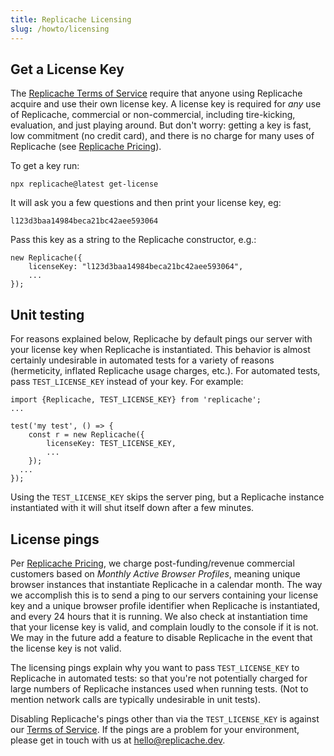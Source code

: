 ```yaml
---
title: Replicache Licensing
slug: /howto/licensing
---
```


## Get a License Key

The [Replicache Terms of Service](https://roci.dev/terms.html) require that anyone using
Replicache acquire and use their own license key. A license key is required for _any_ use
of Replicache, commercial or non-commercial, including tire-kicking, evaluation, and
just playing around. But don't worry: getting a key is fast, low commitment (no credit card),
and there is no charge for many uses of Replicache (see [Replicache Pricing](https://replicache.dev/#pricing)).

To get a key run:

```
npx replicache@latest get-license
```

It will ask you a few questions and then print your license key, eg:

```
l123d3baa14984beca21bc42aee593064
```

Pass this key as a string to the Replicache constructor, e.g.:

```
new Replicache({
	licenseKey: "l123d3baa14984beca21bc42aee593064",
	...
});
```

## Unit testing

For reasons explained below, Replicache by default pings our server with your license key
when Replicache is instantiated. This behavior is almost certainly undesirable in automated
tests for a variety of reasons (hermeticity, inflated Replicache usage charges, etc.). For automated tests, pass
`TEST_LICENSE_KEY` instead of your key. For example:

```
import {Replicache, TEST_LICENSE_KEY} from 'replicache';
...

test('my test', () => {
	const r = new Replicache({
		licenseKey: TEST_LICENSE_KEY,
		...
	});
  ...
});
```

Using the `TEST_LICENSE_KEY` skips the server ping, but a Replicache instance
instantiated with it will shut itself down after a few minutes.

## License pings

Per [Replicache Pricing](https://replicache.dev/#pricing), we charge post-funding/revenue
commercial customers based on _Monthly Active Browser Profiles_, meaning unique browser
instances that instantiate Replicache in a calendar month. The way we accomplish this
is to send a ping to our servers containing your license key and a unique browser profile
identifier when Replicache is instantiated, and every 24 hours that it is running.
We also check at instantiation time that your license key is valid, and complain loudly
to the console if it is not. We may in the future add a feature to disable Replicache in the event that the license key is not valid.

The licensing pings explain why you want to pass `TEST_LICENSE_KEY` to Replicache in
automated tests: so that you're not potentially charged for large numbers of Replicache
instances used when running tests. (Not to mention network calls are typically undesirable
in unit tests).

Disabling Replicache's pings other than via the `TEST_LICENSE_KEY` is against our [Terms of Service](https://roci.dev/terms.html). If the pings are a problem for your environment, please get in touch with us at [hello@replicache.dev](mailto:hello@replicache.dev).

